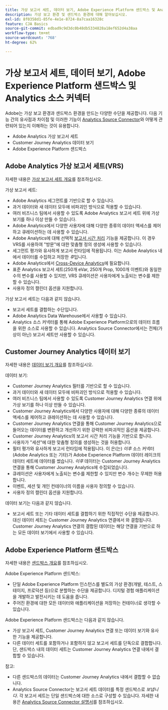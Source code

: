 ```yaml
---
title: 가상 보고서 세트, 데이터 보기, Adobe Experience Platform 샌드박스 및 Analytics 소스 커넥터
description: 가상 보고 환경 및 샌드박스 환경에 대해 알아보십시오.
exl-id: 8f0358d1-85fe-4e1e-8724-8a7caa16328c
feature: CJA Basics
source-git-commit: edbad9c9d3dc0b48db5334828a18ef652d4a38aa
workflow-type: tm+mt
source-wordcount: '768'
ht-degree: 62%

---
```


# 가상 보고서 세트, 데이터 보기, Adobe Experience Platform 샌드박스 및 Analytics 소스 커넥터

Adobe는 가상 보고 환경과 샌드박스 환경을 만드는 다양한 수단을 제공합니다. 다음 기능 간의 유사점과 차이점 및 이러한 기능이 [Analytics Source Connector](https://experienceleague.adobe.com/docs/experience-platform/sources/ui-tutorials/create/adobe-applications/analytics.html?lang=ko-KR)와 어떻게 관련되어 있는지 이해하는 것이 유용합니다.

* Adobe Analytics 가상 보고서 세트
* Customer Journey Analytics 데이터 보기
* Adobe Experience Platform 샌드박스

## Adobe Analytics 가상 보고서 세트(VRS)

자세한 내용은 [가상 보고서 세트 개요](https://experienceleague.adobe.com/docs/analytics/components/virtual-report-suites/vrs-about.html?lang=ko-KR)를 참조하십시오.

가상 보고서 세트:

* Adobe Analytics 세그먼트를 기반으로 할 수 있습니다.
* 과거 데이터와 새 데이터 모두에 비파괴인 방식으로 적용할 수 있습니다.
* 여러 비즈니스 팀에서 사용할 수 있도록 Adobe Analytics 보고서 세트 위에 가상 보기를 하나 이상 만들 수 있습니다.
* Adobe Analytics에서 다양한 사용자에 대해 다양한 종류의 데이터 액세스를 제어하고 큐레이션하는 데 사용할 수 있습니다.
* Adobe Analytics에 대해 선택적 [보고서 시간 처리](https://experienceleague.adobe.com/docs/analytics/components/virtual-report-suites/vrs-report-time-processing.html?lang=ko-KR) 기능을 제공합니다. 이 경우 VRS를 사용하여 &quot;방문&quot;에 대한 맞춤형 정의 생성에 사용할 수 있습니다.
* 세그먼트 평가와 유사하게 보고서 런타임에 적용됩니다. 이는 Adobe Analytics 내에서 데이터를 수집하고 저장한 _후_&#x200B;입니다.
* Adobe Analytics에서 [Cross-Device Analytics](https://experienceleague.adobe.com/docs/analytics/components/cda/overview.html?lang=ko-KR)에 필요합니다.
* 표준 Analytics 보고서 세트(250개 eVar, 250개 Prop, 1000개 이벤트)와 동일한 수의 변수를 사용할 수 있지만, VRS 큐레이션은 사용자에게 노출되는 변수를 제한할 수 있습니다.
* 사용자 정의 캘린더 옵션을 지원합니다.

가상 보고서 세트는 다음과 같지 않습니다.

* 보고서 세트를 결합하는 수단입니다.
* Adobe Analytics Data Warehouse에서 사용할 수 있습니다.
* Analytics 소스 커넥터를 통해 Adobe Experience Platform으로의 데이터 흐름을 위한 소스로 사용할 수 있습니다. Analytics Source Connector에서는 전체(가상이 아닌) 보고서 세트만 사용할 수 있습니다.


## Customer Journey Analytics 데이터 보기

자세한 내용은 [데이터 보기 개요](https://experienceleague.adobe.com/docs/analytics-platform/using/cja-dataviews/data-views.html?lang=ko-KR)를 참조하십시오.

데이터 보기:

* Customer Journey Analytics 필터를 기반으로 할 수 있습니다.
* 과거 데이터와 새 데이터 모두에 비파괴인 방식으로 적용할 수 있습니다.
* 여러 비즈니스 팀에서 사용할 수 있도록 Customer Journey Analytics 연결 위에 가상 보기를 하나 이상 만들 수 있습니다.
* Customer Journey Analytics에서 다양한 사용자에 대해 다양한 종류의 데이터 액세스를 제어하고 큐레이션하는 데 사용할 수 있습니다.
* Customer Journey Analytics 연결을 통해 Customer Journey Analytics으로 들어오는 데이터를 변환하고 개선하기 위한 강력한 비파괴적인 옵션을 제공합니다.
* Customer Journey Analytics의 보고서 시간 처리 기능을 기반으로 합니다.
* 사용자가 &quot;세션&quot;에 대한 맞춤형 정의를 생성하는 것을 허용합니다.
* 필터 평가와 유사하게 보고서 런타임에 적용됩니다. 이 은(는) _이후_ 소스 커넥터(Adobe Analytics 또는 기타)가 Adobe Experience Platform 데이터 레이크의 데이터 세트에 데이터를 썼습니다. _이후_ 데이터는 Customer Journey Analytics 연결을 통해 Customer Journey Analytics에 수집되었습니다.
* 큐레이션은 사용자에게 노출되는 변수를 제한할 수 있지만 변수 개수는 무제한 허용합니다.
* 이벤트, 세션 및 개인 컨테이너의 이름을 사용자 정의할 수 있습니다.
* 사용자 정의 캘린더 옵션을 지원합니다.

데이터 보기는 다음과 같지 않습니다.

* 보고서 세트 또는 기타 데이터 세트를 결합하기 위한 직접적인 수단을 제공합니다. 대신 데이터 세트는 Customer Journey Analytics 연결에서 와 결합됩니다. Customer Journey Analytics 연결의 결합된 데이터는 해당 연결을 기반으로 하는 모든 데이터 보기에서 사용할 수 있습니다.

## Adobe Experience Platform 샌드박스

자세한 내용은 [샌드박스 개요](https://experienceleague.adobe.com/docs/experience-platform/sandbox/home.html?lang=ko-KR)를 참조하십시오.

Adobe Experience Platform 샌드박스:

* 단일 Adobe Experience Platform 인스턴스를 별도의 가상 환경(개발, 테스트, 스테이지, 프로덕션 등)으로 분할하는 수단을 제공합니다. 디지털 경험 애플리케이션을 개발하고 발전시키는 데 도움을 줍니다.
* 주어진 환경에 대한 모든 데이터와 애플리케이션을 저장하는 컨테이너로 생각할 수 있습니다.

Adobe Experience Platform 샌드박스는 다음과 같지 않습니다.

* 가상 보고서 세트, Customer Journey Analytics 연결 또는 데이터 보기와 유사한 기능을 제공합니다.
* 다른 데이터 세트를 포함하거나 포함하지 않고 보고서 세트를 단독으로 결합합니다. 단, 샌드박스 내의 데이터 세트는 Customer Journey Analytics 연결 내에서 결합할 수 있습니다.

참고:

* 다른 샌드박스의 데이터는 Customer Journey Analytics 내에서 결합할 수 없습니다.
* Analytics Source Connector는 보고서 세트 데이터를 특정 샌드박스로 _보냅니다_. 각 보고서 세트는 단일 샌드박스에 대한 소스로 구성할 수 있습니다. 자세한 내용은 [Analytics Source Connector 설명서](https://experienceleague.adobe.com/docs/experience-platform/sources/ui-tutorials/create/adobe-applications/analytics.html?lang=ko-KR)를 참조하십시오.
